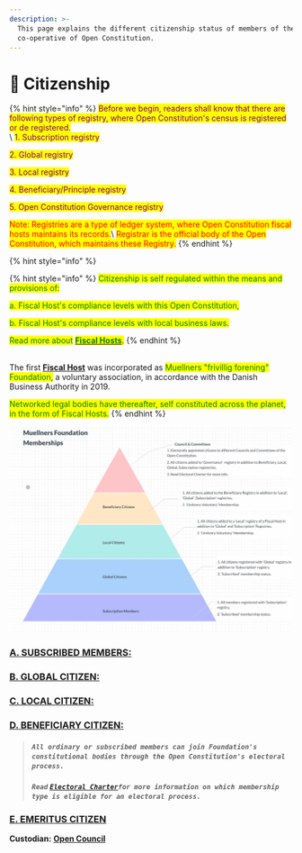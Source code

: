 ```yaml
---
description: >-
  This page explains the different citizenship status of members of the global
  co-operative of Open Constitution.
---
```


# 🤝 Citizenship

{% hint style="info" %}
<mark style="color:purple;">Before we begin, readers shall know that there are following types of registry, where Open Constitution's census is registered or de registered.</mark>\
\ <mark style="color:purple;">1. Subscription registry</mark>

<mark style="color:purple;">2. Global registry</mark>

<mark style="color:purple;">3. Local registry</mark>

<mark style="color:purple;">4. Beneficiary/Principle registry</mark>

<mark style="color:purple;">5. Open Constitution Governance registry</mark>



<mark style="color:red;">Note: Registries are a type of ledger system, where Open Constitution fiscal hosts maintains its records.</mark>\ <mark style="color:red;">Registrar is the official body of the Open Constitution, which maintains these Registry.</mark>
{% endhint %}

{% hint style="info" %}


{% hint style="info" %}
<mark style="color:green;">Citizenship is self regulated within the means and provisions of:</mark>

<mark style="color:green;">a. Fiscal Host's compliance levels with this Open Constitution,</mark>&#x20;

<mark style="color:green;">b. Fiscal Host's compliance levels with local business laws.</mark>

<mark style="color:green;">Read more about</mark> [<mark style="color:green;">**Fiscal Hosts**</mark>](../../fiscal-hosts/fiscal-hosts.md)<mark style="color:green;">.</mark>
{% endhint %}

\
The first [**Fiscal Host**](../../fiscal-hosts/fiscal-hosts.md) was incorporated as <mark style="color:green;">Muellners "frivillig forening" Foundation,</mark> a voluntary association, in accordance with the Danish Business Authority in 2019.

<mark style="color:green;">Networked legal bodies have thereafter, self constituted across the planet, in the form of Fiscal Hosts.</mark>&#x20;
{% endhint %}

![An illustration of citizenship type, membership status, & type of registries.](<../../.gitbook/assets/Image from iOS.jpg>)



### [A. SUBSCRIBED MEMBERS: ](subscription-registry.md)

### [**B. GLOBAL CITIZEN:**](global-citizen.md)

### [**C. LOCAL CITIZEN:**](local-citizen.md)

### [D. BENEFICIARY CITIZEN:](beneficiary-registry.md)

> #### _**`All ordinary or subscribed members can join Foundation's constitutional bodies through the Open Constitution's electoral process.`**_&#x20;
>
> ####
>
> #### _**`Read`**_ [_**`Electoral Charter`**_](../../charters/electoral-charter.md)_**`for more information on which membership type is eligible for an electoral process.`**_

### [E. EMERITUS CITIZEN](emeritus-citizen.md)

**Custodian:** [**Open Council**](../committees-and-their-roles/)
